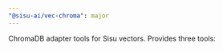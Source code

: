```yaml
---
"@sisu-ai/vec-chroma": major
---
```


ChromaDB adapter tools for Sisu vectors. Provides three tools:
